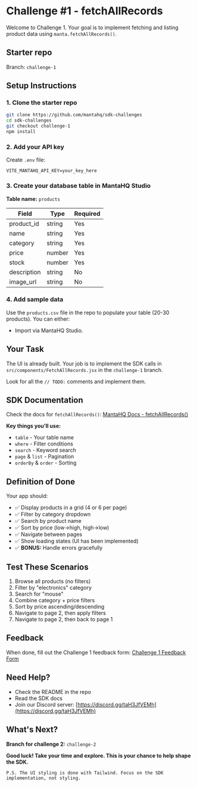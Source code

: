 # Challenge #1 - fetchAllRecords

Welcome to Challenge 1. Your goal is to implement fetching and listing product data using `manta.fetchAllRecords()`.

## Starter repo

Branch: `challenge-1`

## Setup Instructions

### 1. Clone the starter repo

```bash
git clone https://github.com/mantahq/sdk-challenges
cd sdk-challenges
git checkout challenge-1
npm install
```

### 2. Add your API key

Create `.env` file:

```
VITE_MANTAHQ_API_KEY=your_key_here
```

### 3. Create your database table in MantaHQ Studio

**Table name:** `products`

| Field       | Type   | Required |
| ----------- | ------ | -------- |
| product_id  | string | Yes      |
| name        | string | Yes      |
| category    | string | Yes      |
| price       | number | Yes      |
| stock       | number | Yes      |
| description | string | No       |
| image_url   | string | No       |

### 4. Add sample data

Use the `products.csv` file in the repo to populate your table (20-30 products). You can either:

- Import via MantaHQ Studio.

## Your Task

The UI is already built. Your job is to implement the SDK calls in `src/components/FetchAllRecords.jsx` in the `challenge-1` branch.

Look for all the `// TODO:` comments and implement them.

## SDK Documentation

Check the docs for `fetchAllRecords()`:
[MantaHQ Docs - fetchAllRecords()](https://mantahq-core-sdk.super.site/fetching-data/fetchonerecord)

**Key things you'll use:**

- `table` - Your table name
- `where` - Filter conditions
- `search` - Keyword search
- `page` & `list` - Pagination
- `orderBy` & `order` - Sorting

## Definition of Done

Your app should:

- ✅ Display products in a grid (4 or 6 per page)
- ✅ Filter by category dropdown
- ✅ Search by product name
- ✅ Sort by price (low→high, high→low)
- ✅ Navigate between pages
- ✅ Show loading states (UI has been implemented)
- ✅ **BONUS:** Handle errors gracefully

## Test These Scenarios

1. Browse all products (no filters)
2. Filter by "electronics" category
3. Search for "mouse"
4. Combine category + price filters
5. Sort by price ascending/descending
6. Navigate to page 2, then apply filters
7. Navigate to page 2, then back to page 1

## Feedback

When done, fill out the Challenge 1 feedback form: [Challenge 1 Feedback Form](https://docs.google.com/forms/d/e/1FAIpQLSc_5paJinXTq8zLtv10lVWuEFcWdjuyF8ywrIjQKa0S3F6bEQ/viewform?usp=send_form)

## Need Help?

- Check the README in the repo
- Read the SDK docs
- Join our Discord server: [https://discord.gg/taH3JfVEMh](https://discord.gg/taH3JfVEMh)

## What's Next?

**Branch for challenge 2:** `challenge-2`

**Good luck! Take your time and explore. This is your chance to help shape the SDK.**

```
P.S. The UI styling is done with Tailwind. Focus on the SDK implementation, not styling.
```
